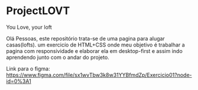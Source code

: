 # ProjectLOVT
You Love, your loft


Olá Pessoas, este repositório trata-se de uma pagina para alugar casas(lofts). um exercicío de HTML+CSS onde meu objetivo é trabalhar a pagina com responsividade 
e elaborar ela em desktop-first e assim indo aprendendo junto com o andar do projeto. 

Link para o figma: https://www.figma.com/file/sx1wvTbw3k8w31YYBfmdZp/Exercicio01?node-id=0%3A1
